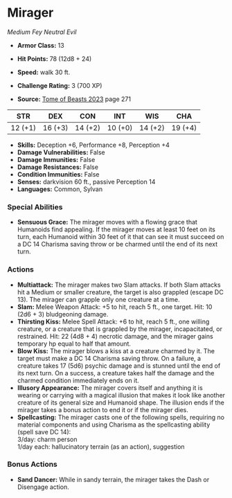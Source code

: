 # Mirager

*Medium* *Fey* *Neutral Evil*

- **Armor Class:** 13
- **Hit Points:** 78 (12d8 + 24)
- **Speed:** walk 30 ft.

- **Challenge Rating:** 3 (700 XP)
- **Source:** [Tome of Beasts 2023](https://koboldpress.com/kpstore/product/tome-of-beasts-1-2023-edition/) page 271

| STR | DEX | CON | INT | WIS | CHA |
| --- | --- | --- | --- | --- | --- |
| 12 (+1) | 16 (+3) | 14 (+2) | 10 (+0) | 14 (+2) | 19 (+4) |

- **Skills:** Deception +6, Performance +8, Perception +4
- **Damage Vulnerabilities:** False
- **Damage Immunities:** False
- **Damage Resistances:** False
- **Condition Immunities:** False
- **Senses:** darkvision 60 ft., passive Perception 14
- **Languages:** Common, Sylvan

### Special Abilities

- **Sensuous Grace:** The mirager moves with a flowing grace that Humanoids find appealing. If the mirager moves at least 10 feet on its turn, each Humanoid within 30 feet of it that can see it must succeed on a DC 14 Charisma saving throw or be charmed until the end of its next turn.

### Actions

- **Multiattack:** The mirager makes two Slam attacks. If both Slam attacks hit a Medium or smaller creature, the target is also grappled (escape DC 13). The mirager can grapple only one creature at a time.
- **Slam:** Melee Weapon Attack: +5 to hit, reach 5 ft., one target. Hit: 10 (2d6 + 3) bludgeoning damage.
- **Thirsting Kiss:** Melee Spell Attack: +6 to hit, reach 5 ft., one willing creature, or a creature that is grappled by the mirager, incapacitated, or restrained. Hit: 22 (4d8 + 4) necrotic damage, and the mirager gains temporary hp equal to half that amount.
- **Blow Kiss:** The mirager blows a kiss at a creature charmed by it. The target must make a DC 14 Charisma saving throw. On a failure, a creature takes 17 (5d6) psychic damage and is stunned until the end of its next turn. On a success, a creature takes half the damage and the charmed condition immediately ends on it.
- **Illusory Appearance:** The mirager covers itself and anything it is wearing or carrying with a magical illusion that makes it look like another creature of its general size and Humanoid shape. The illusion ends if the mirager takes a bonus action to end it or if the mirager dies.
- **Spellcasting:** The mirager casts one of the following spells, requiring no material components and using Charisma as the spellcasting ability (spell save DC 14):<br>3/day: charm person<br>1/day each: hallucinatory terrain (as an action), suggestion

### Bonus Actions

- **Sand Dancer:** While in sandy terrain, the mirager takes the Dash or Disengage action.
